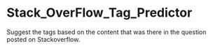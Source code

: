 # Stack_OverFlow_Tag_Predictor

Suggest the tags based on the content that was there in the question posted on Stackoverflow.
